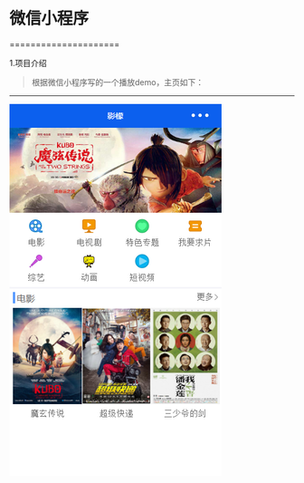 # 微信小程序
=====================

1.项目介绍
> 根据微信小程序写的一个播放demo，主页如下：
-------------------------------------
![首页](./demo/20170116175806.png)
